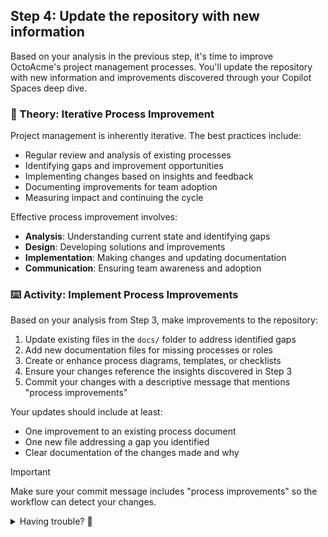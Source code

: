 ## Step 4: Update the repository with new information

Based on your analysis in the previous step, it's time to improve OctoAcme's project management processes. You'll update the repository with new information and improvements discovered through your Copilot Spaces deep dive.

### 📖 Theory: Iterative Process Improvement

Project management is inherently iterative. The best practices include:
- Regular review and analysis of existing processes
- Identifying gaps and improvement opportunities  
- Implementing changes based on insights and feedback
- Documenting improvements for team adoption
- Measuring impact and continuing the cycle

Effective process improvement involves:
- **Analysis**: Understanding current state and identifying gaps
- **Design**: Developing solutions and improvements
- **Implementation**: Making changes and updating documentation
- **Communication**: Ensuring team awareness and adoption

### ⌨️ Activity: Implement Process Improvements

Based on your analysis from Step 3, make improvements to the repository:

1. Update existing files in the `docs/` folder to address identified gaps
2. Add new documentation files for missing processes or roles
3. Create or enhance process diagrams, templates, or checklists
4. Ensure your changes reference the insights discovered in Step 3
5. Commit your changes with a descriptive message that mentions "process improvements"

Your updates should include at least:
- One improvement to an existing process document
- One new file addressing a gap you identified
- Clear documentation of the changes made and why

> [!IMPORTANT]
> Make sure your commit message includes "process improvements" so the workflow can detect your changes.

<details>
<summary>Having trouble? 🤷</summary><br/>

- Focus on the most impactful improvements identified in your analysis
- Consider adding templates, checklists, or clarifying existing processes
- Common improvements include: role clarification, communication protocols, decision-making frameworks
- Even small improvements like adding examples or clarifying steps can be valuable

</details>
